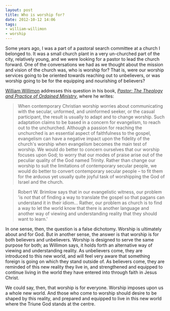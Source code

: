 ```yaml
---
layout: post
title: Who is worship for?
date: 2012-10-12 14:06
tags:
- william-willimon
- worship
---
```

<p>Some years ago, I was a part of a pastoral search committee at a church I belonged to. It was a small church plant in a very un-churched part of the city, relatively young, and we were looking for a pastor to lead the church forward. One of the conversations we had as we thought about the mission and vision of the church was, who is worship for? That is, were our worship services going to be oriented towards reaching out to unbelievers, or was worship going to be for the equipping and nourishing of believers?</p>
<p><a href="http://en.wikipedia.org/wiki/William_Henry_Willimon" target="_blank">William Willimon</a> addresses this question in his book, <a href="http://www.amazon.co.uk/gp/product/0687045320/ref=as_li_qf_sp_asin_il_tl?ie=UTF8&amp;tag=jakebeldercom-21&amp;linkCode=as2&amp;camp=1634&amp;creative=6738&amp;creativeASIN=0687045320" target="_blank"><em>Pastor: The Theology and Practice of Ordained Ministry</em></a>, where he writes:</p>
<blockquote>
When contemporary Christian worship worries about communicating with the secular, unformed, and uninformed seeker, or the casual participant, the result is usually to adapt and to change worship. Such adaptation claims to be based in a concern for evangelism, to reach out to the unchurched. Although a passion for reaching the unchurched is an essential aspect of faithfulness to the gospel, evangelism can have a negative impact upon the fidelity of the church's worship when evangelism becomes the main test of worship. We would do better to concern ourselves that our worship focuses upon God; to worry that our modes of praise arise out of the peculiar quality of the God named Trinity. Rather than change our worship to suit the limitations of contemporary secular people, we would do better to convert contemporary secular people &ndash; to fit them for the arduous yet usually quite joyful task of worshipping the God of Israel and the church.
</blockquote>
<blockquote>
Robert W. Brimlow says that in our evangelistic witness, our problem 'is <em>not</em> that of finding a way to translate the gospel so that pagans can understand it in their idiom... Rather, our problem as church is to find a way to let the world know that there is another language and another way of viewing and understanding reality that they should want to learn.'
</blockquote>
<p>In one sense, then, the question is a false dichotomy. Worship is ultimately about and for God. But in another sense, the answer is that worship is for both believers and unbelievers. Worship is designed to serve the same purpose for both; as Willimon says, it holds forth an alternative way of viewing and understanding reality. As unbelievers come, they are introduced to this new world, and will feel very aware that something foreign is going on which they stand outside of. As believers come, they are reminded of this new reality they live in, and strengthened and equipped to continue living in the world they have entered into through faith in Jesus Christ.</p>

We could say, then, that worship is for everyone. Worship imposes upon us a whole new world. And those who come to worship should desire to be shaped by this reality,  and prepared and equipped to live in this new world where the Triune God  stands at the centre.
